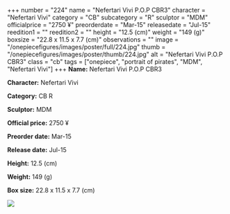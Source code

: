 +++
number = "224"
name = "Nefertari Vivi P.O.P CBR3"
character = "Nefertari Vivi"
category = "CB"
subcategory = "R"
sculptor = "MDM"
officialprice = "2750 ¥"
preorderdate = "Mar-15"
releasedate = "Jul-15"
reedition1 = ""
reedition2 = ""
height = "12.5 (cm)"
weight = "149 (g)"
boxsize = "22.8 x 11.5 x 7.7 (cm)"
observations = ""
image = "/onepiecefigures/images/poster/full/224.jpg"
thumb = "/onepiecefigures/images/poster/thumb/224.jpg"
alt = "Nefertari Vivi P.O.P CBR3"
class = "cb"
tags = ["onepiece", "portrait of pirates", "MDM", "Nefertari Vivi"]
+++
**Name:** Nefertari Vivi P.O.P CBR3

**Character:** Nefertari Vivi

**Category:** CB  R 

**Sculptor:** MDM

**Official price:** 2750 ¥

**Preorder date:** Mar-15

**Release date:** Jul-15

**Height:** 12.5 (cm)

**Weight:** 149 (g)

**Box size:** 22.8 x 11.5 x 7.7 (cm)

<img src="/onepiecefigures/images/poster/thumb/224.jpg">